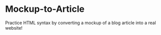 # Mockup-to-Article
Practice HTML syntax by converting a mockup of a blog article into a real website!

